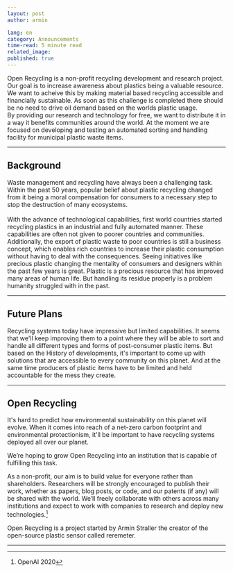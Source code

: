 ```yaml
---
layout: post
author: armin

lang: en
category: Announcements
time-read: 5 minute read
related_image: 
published: true
---
```


Open Recycling is a non-profit recycling development and research project. Our goal is to increase awareness about plastics being a valuable resource. We want to acheive this by making material based recycling accessible and financially sustainable. As soon as this challenge is completed there should be no need to drive oil demand based on the worlds plastic usage.  
By providing our research and technology for free, we want to distribute it in a way it benefits communities around the world.
At the moment we are focused on developing and testing an automated sorting and handling facility for municipal plastic waste items.
 
---
 
## Background
 
Waste management and recycling have always been a challenging task. Within the past 50 years, popular belief about plastic recycling changed from it being a moral compensation for consumers to a necessary step to stop the destruction of many ecosystems. <br/><br/>
With the advance of technological capabilities, first world countries started recycling plastics in an industrial and fully automated manner. These capabilities are often not given to poorer countries and communities. Additionally, the export of plastic waste to poor countries is still a business concept, which enables rich countries to increase their plastic consumption without having to deal with the consequences.
Seeing initiatives like precious plastic changing the mentality of consumers and designers within the past few years is great. Plastic is a precious resource that has improved many areas of human life. But handling its residue properly is a problem humanity struggled with in the past.
 
---
 
## Future Plans
 
Recycling systems today have impressive but limited capabilities. It seems that we'll keep improving them to a point where they will be able to sort and handle all different types and forms of post-consumer plastic items.
But based on the History of developments, it's important to come up with solutions that are accessible to every community on this planet. And at the same time producers of plastic items have to be limited and held accountable for the mess they create.
 
---
 
## Open Recycling
 
It's hard to predict how environmental sustainability on this planet will evolve. When it comes into reach of a net-zero carbon footprint and environmental protectionism, it'll be important to have recycling systems deployed all over our planet.
 
We’re hoping to grow Open Recycling into an institution that is capable of fulfilling this task.
 
As a non-profit, our aim is to build value for everyone rather than shareholders. Researchers will be strongly encouraged to publish their work, whether as papers, blog posts, or code, and our patents (if any) will be shared with the world. We’ll freely collaborate with others across many institutions and expect to work with companies to research and deploy new technologies.[^1]
 
Open Recycling is a project started by Armin Straller the creator of the open-source plastic sensor called reremeter.
 
---
 
[^1]: OpenAI 2020